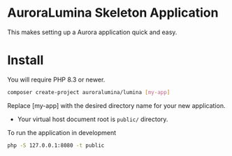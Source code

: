 # AuroraLumina Skeleton Application
This makes setting up a Aurora application quick and easy.

# Install
You will require PHP 8.3 or newer.

```bash
composer create-project auroralumina/lumina [my-app]
```
Replace [my-app] with the desired directory name for your new application.

* Your virtual host document root is `public/` directory.

To run the application in development

```bash
php -S 127.0.0.1:8080 -t public
```
